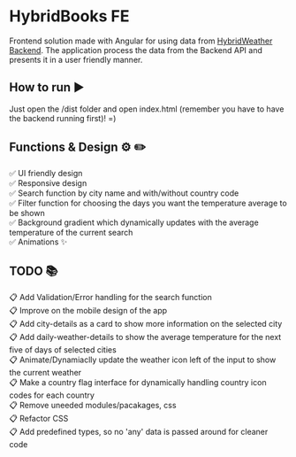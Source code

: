 # HybridBooks FE
Frontend solution made with Angular for using data from [HybridWeather Backend](https://github.com/Janje12/hybridweather-be). The application process the data from the Backend API and presents it in a user friendly manner.  

## How to run ▶️

Just open the /dist folder and open index.html (remember you have to have the backend running first)! =)

## Functions & Design ⚙️ ✏️

:white_check_mark: UI friendly design  
✅ Responsive design  
:white_check_mark: Search function by city name and with/without country code  
:white_check_mark: Filter function for choosing the days you want the temperature average to be shown  
:white_check_mark: Background gradient which dynamically updates with the average temperature of the current search  
:white_check_mark: Animations ✨  

## TODO 📚

📋 Add Validation/Error handling for the search function  
📋 Improve on the mobile design of the app  
📋 Add city-details as a card to show more information on the selected city  
📋 Add daily-weather-details to show the average temperature for the next five of days of selected cities  
📋 Animate/Dynamiaclly update the weather icon left of the input to show the current weather  
📋 Make a country flag interface for dynamically handling country icon codes for each country  
📋 Remove uneeded modules/pacakages, css  
📋 Refactor CSS  
📋 Add predefined types, so no 'any' data is passed around for cleaner code  
